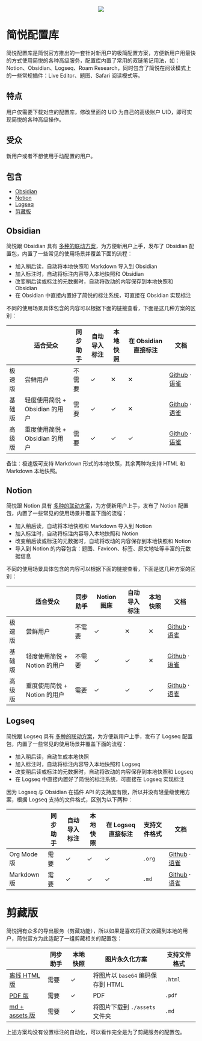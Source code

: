 <p align="center"><img src="https://cdn.jsdelivr.net/gh/23784148/upload-images@main/typora/20221003_1664779851.png" /></p>

# 简悦配置库

简悦配置库是简悦官方推出的一套针对新用户的极简配置方案，方便新用户用最快的方式使用简悦的各种高级服务，配置库内置了常用的双链笔记用法，如：Notion、Obsidian、Logseq、Roam Research，同时包含了简悦在阅读模式上的一些常规插件：Live Editor、题图、Safari 阅读模式等。

## 特点

用户仅需要下载对应的配置库，修改里面的 UID 为自己的高级账户 UID，即可实现简悦的各种高级操作。

## 受众

新用户或者不想使用手动配置的用户。

## 包含

- [Obsidian](#obsidian)
- [Notion](#notion)
- [Logseq](#obsidian)
- [剪藏版](#%E5%89%AA%E8%97%8F%E7%89%88)

## Obsidian

简悦跟 Obsidian 具有 [多种的联动方案](https://github.com/Kenshin/simpread/discussions?discussions_q=label%3Aobsidian)，为方便新用户上手，发布了 Obsidian 配置包，内置了一些常见的使用场景并覆盖下面的流程：

- 加入稍后读，自动将本地快照和 Markdown 导入到 Obsidian
- 加入标注时，自动将标注内容导入本地快照和 Obsidian
- 改变稍后读或标注的元数据时，自动将改动的内容保存到本地快照和 Obsidian
- 在 Obsidian 中直接内置好了简悦的标注系统，可直接在 Obsidian 实现标注

不同的使用场景具体包含的内容可以根据下面的链接查看，下面是这几种方案的区别：

|     | 适合受众                   | 同步助手 | 自动导入标注 | 本地快照 | 在 Obsidian 直接标注 | 文档          |
|-----|------------------------|------|--------|------|-----------------|-------------|
| 极速版 | 尝鲜用户                   | 不需要  | ✓      | ✕    | ✕               | [Github](https://github.com/Kenshin/simpread-configs/blob/main/obsidian%40little/Getting%20Started.md) · [语雀](https://www.yuque.com/kenshin/simpread/xkuecp) |
| 基础版 | 轻度使用简悦 +  Obsidian 的用户 | 需要   | ✓      | ✓    | ✕               | [Github](https://github.com/Kenshin/simpread-configs/blob/main/obsidian%40localrestapi/Getting%20Started.md) · [语雀](https://www.yuque.com/kenshin/simpread/cg33gh) |
| 高级版 | 重度使用简悦 + Obsidian 的用户  | 需要   | ✓      | ✓    | ✓               | [Github](https://github.com/Kenshin/simpread-configs/blob/main/obsidian%40sync/Getting%20Started.md) · [语雀](https://www.yuque.com/kenshin/simpread/wq35mh) |


备注：极速版可支持 Markdown 形式的本地快照，其余两种均支持 HTML 和 Markdown 本地快照。

## Notion

简悦跟 Notion 具有 [多种的联动方案](https://github.com/Kenshin/simpread/discussions?discussions_q=label%3Anotion)，为方便新用户上手，发布了 Notion 配置包，内置了一些常见的使用场景并覆盖下面的流程：

- 加入稍后读，自动将本地快照和 Markdown 导入到 Notion
- 加入标注时，自动将标注内容导入本地快照和 Notion
- 改变稍后读或标注的元数据时，自动将改动的内容保存到本地快照和 Notion
- 导入到 Notion 的内容包含：题图、Favicon、标签、原文地址等丰富的元数据信息

不同的使用场景具体包含的内容可以根据下面的链接查看，下面是这几种方案的区别：

|     | 适合受众                 | 同步助手 | Notion 图床 | 自动导入标注 | 本地快照 | 文档          |
|-----|----------------------|------|-----------|--------|------|-------------|
| 极速版 | 尝鲜用户                 | 不需要  | ✓         | ✕      | ✕    | [Github](https://github.com/Kenshin/simpread-configs/blob/main/notion%40base/Getting%20Started.md) · [语雀](https://www.yuque.com/kenshin/simpread/ewaflu) |
| 基础版 | 轻度使用简悦 +  Notion 的用户 | 不需要  | ✓         | ✓      | ✕    | [Github](https://github.com/Kenshin/simpread-configs/blob/main/notion%40enhance/Getting%20Started.md) · [语雀](https://www.yuque.com/kenshin/simpread/odhlf2) |
| 高级版 | 重度使用简悦 + Notion 的用户  | 需要   | ✓         | ✓      | ✓    | [Github](https://github.com/Kenshin/simpread-configs/blob/main/notion%40sync/Getting%20Started.md) · [语雀](https://www.yuque.com/kenshin/simpread/zuptv2) |


## Logseq

简悦跟 Logseq 具有 [多种的联动方案](https://github.com/Kenshin/simpread/discussions?discussions_q=label%3Alogseq)，为方便新用户上手，发布了 Logseq 配置包，内置了一些常见的使用场景并覆盖下面的流程：

- 加入稍后读，自动生成本地快照
- 加入标注时，自动将标注内容导入本地快照和 Logseq
- 改变稍后读或标注的元数据时，自动将改动的内容保存到本地快照和 Logseq
- 在 Logseq 中直接内置好了简悦的标注系统，可直接在 Logseq 实现标注

因为 Logseq 与 Obsidian 在插件 API 的支持度有限，所以并没有轻量级使用方案，根据 Logseq 支持的文件格式，区别为以下两种：

|             | 同步助手 | 自动导入标注 | 本地快照 | 在 Logseq 直接标注 | 支持文件格式 | 文档                                                         |
| ----------- | -------- | ------------ | -------- | ------------------ | ------------ | ------------------------------------------------------------ |
| Org Mode 版 | 需要     | ✓            | ✓        | ✓                  | `.org`       | [Github](https://github.com/Kenshin/simpread-configs/blob/main/logseq%40orgmode/Getting%20Started.md) · [语雀](https://www.yuque.com/kenshin/simpread/mdgp9n) |
| Markdown 版 | 需要     | ✓            | ✓        | ✓                  | `.md`        | [Github](https://github.com/Kenshin/simpread-configs/blob/main/logseq%40md/Getting%20Started.md) · [语雀](https://www.yuque.com/kenshin/simpread/tukkeo) |

# 剪藏版

简悦拥有众多的导出服务（剪藏功能），所以如果是喜欢将正文收藏到本地的用户，简悦官方为此适配了一组剪藏相关的配置包：

|                                               | 同步助手 | 本地快照 | 图片永久化方案                    | 支持文件格式 |
| --------------------------------------------- | -------- | -------- | --------------------------------- | ------------ |
| [离线 HTML 版](snapshot/Getting%20Started.md) | 需要     | ✓        | 将图片以 `base64` 编码保存到 HTML | `.html`      |
| [PDF 版](pdf/Getting%20Started.md)            | 需要     | ✓        | PDF                               | `.pdf`       |
| [md + assets 版](assets/Getting%20Started.md) | 需要     | ✓        | 将图片下载到 `./assets` 文件夹    | `.md`        |

上述方案均没有设置标注的自动化，可以看作完全是为了剪藏服务的配置包。
